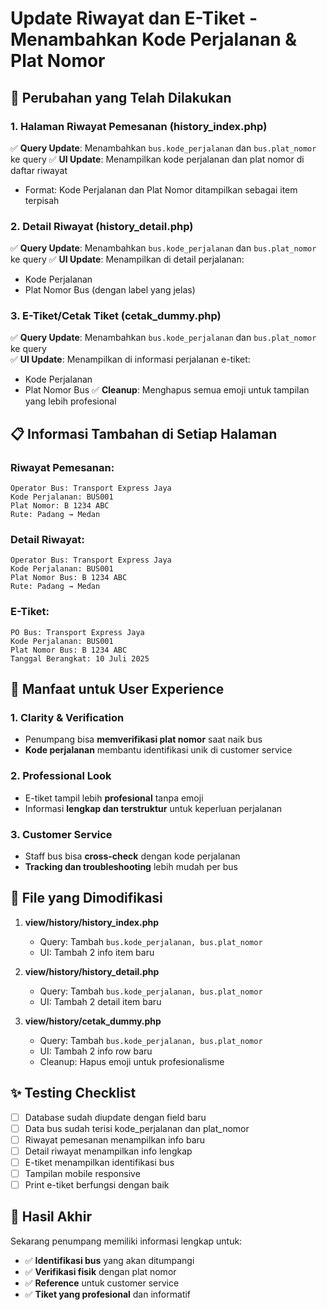 # Update Riwayat dan E-Tiket - Menambahkan Kode Perjalanan & Plat Nomor

## 🎯 **Perubahan yang Telah Dilakukan**

### 1. **Halaman Riwayat Pemesanan (history_index.php)**
✅ **Query Update**: Menambahkan `bus.kode_perjalanan` dan `bus.plat_nomor` ke query
✅ **UI Update**: Menampilkan kode perjalanan dan plat nomor di daftar riwayat
- Format: Kode Perjalanan dan Plat Nomor ditampilkan sebagai item terpisah

### 2. **Detail Riwayat (history_detail.php)**  
✅ **Query Update**: Menambahkan `bus.kode_perjalanan` dan `bus.plat_nomor` ke query
✅ **UI Update**: Menampilkan di detail perjalanan:
- Kode Perjalanan
- Plat Nomor Bus (dengan label yang jelas)

### 3. **E-Tiket/Cetak Tiket (cetak_dummy.php)**
✅ **Query Update**: Menambahkan `bus.kode_perjalanan` dan `bus.plat_nomor` ke query  
✅ **UI Update**: Menampilkan di informasi perjalanan e-tiket:
- Kode Perjalanan 
- Plat Nomor Bus
✅ **Cleanup**: Menghapus semua emoji untuk tampilan yang lebih profesional

## 📋 **Informasi Tambahan di Setiap Halaman**

### **Riwayat Pemesanan:**
```
Operator Bus: Transport Express Jaya
Kode Perjalanan: BUS001  
Plat Nomor: B 1234 ABC
Rute: Padang → Medan
```

### **Detail Riwayat:**
```
Operator Bus: Transport Express Jaya
Kode Perjalanan: BUS001
Plat Nomor Bus: B 1234 ABC  
Rute: Padang → Medan
```

### **E-Tiket:**
```
PO Bus: Transport Express Jaya
Kode Perjalanan: BUS001
Plat Nomor Bus: B 1234 ABC
Tanggal Berangkat: 10 Juli 2025
```

## 🚀 **Manfaat untuk User Experience**

### **1. Clarity & Verification**
- Penumpang bisa **memverifikasi plat nomor** saat naik bus
- **Kode perjalanan** membantu identifikasi unik di customer service

### **2. Professional Look**
- E-tiket tampil lebih **profesional** tanpa emoji
- Informasi **lengkap dan terstruktur** untuk keperluan perjalanan

### **3. Customer Service** 
- Staff bus bisa **cross-check** dengan kode perjalanan
- **Tracking dan troubleshooting** lebih mudah per bus

## 🔧 **File yang Dimodifikasi**

1. **view/history/history_index.php**
   - Query: Tambah `bus.kode_perjalanan, bus.plat_nomor`
   - UI: Tambah 2 info item baru

2. **view/history/history_detail.php** 
   - Query: Tambah `bus.kode_perjalanan, bus.plat_nomor`
   - UI: Tambah 2 detail item baru

3. **view/history/cetak_dummy.php**
   - Query: Tambah `bus.kode_perjalanan, bus.plat_nomor` 
   - UI: Tambah 2 info row baru
   - Cleanup: Hapus emoji untuk profesionalisme

## ✨ **Testing Checklist**

- [ ] Database sudah diupdate dengan field baru
- [ ] Data bus sudah terisi kode_perjalanan dan plat_nomor
- [ ] Riwayat pemesanan menampilkan info baru
- [ ] Detail riwayat menampilkan info lengkap
- [ ] E-tiket menampilkan identifikasi bus
- [ ] Tampilan mobile responsive
- [ ] Print e-tiket berfungsi dengan baik

## 🎉 **Hasil Akhir**

Sekarang penumpang memiliki informasi lengkap untuk:
- ✅ **Identifikasi bus** yang akan ditumpangi
- ✅ **Verifikasi fisik** dengan plat nomor
- ✅ **Reference** untuk customer service
- ✅ **Tiket yang profesional** dan informatif
